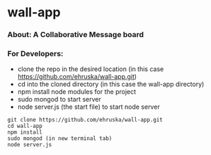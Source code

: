 

# wall-app


### About:   A Collaborative Message board


### For Developers:
- clone the repo in the desired location (in this case https://github.com/ehruska/wall-app.git)
- cd into the cloned directory (in this case the wall-app directory)
- npm install node modules for the project
- sudo mongod to start server
- node server.js (the start file) to start node server

```
git clone https://github.com/ehruska/wall-app.git
cd wall-app
npm install
sudo mongod (in new terminal tab)
node server.js
```
